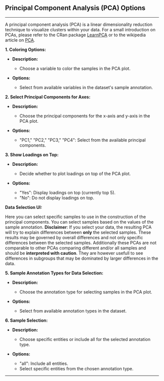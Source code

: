 ## Principal Component Analysis (PCA) Options

***

A principal component analysis (PCA) is a linear dimensionality reduction technique to 
visualize clusters within your data. For a small introduction on PCAs, please refer to 
the CRan package [LearnPCA](https://cran.r-project.org/web/packages/LearnPCA/) or to 
the wikipedia article on [PCA](https://en.wikipedia.org/wiki/Principal_component_analysis). 

**1. Coloring Options:**

- **Description:**
  - Choose a variable to color the samples in the PCA plot.

- **Options:**
  - Select from available variables in the dataset's sample annotation.

**2. Select Principal Components for Axes:**

- **Description:**
  - Choose the principal components for the x-axis and y-axis in the PCA plot.

- **Options:**
  - "PC1," "PC2," "PC3," "PC4": Select from the available principal components.

**3. Show Loadings on Top:**

- **Description:**
  - Decide whether to plot loadings on top of the PCA plot.

- **Options:**
  - "Yes": Display loadings on top (currently top 5).
  - "No": Do not display loadings on top.

**Data Selection UI:**

Here you can select specific samples to use in the construction of the principal 
components. You can select samples based on the values of the sample annotation. 
**Disclaimer**: If you select your data, the resulting PCA will try to explain 
differences between **only** the selected samples. These results may be governed by 
overall differences and not only specific differences between the selected samples. 
Additionally these PCAs are not comparable to other PCAs comparing different and/or 
all samples and should be **interpreted with caution**. They are however usefull to 
see differences in subgroups that may be dominated by larger differences in the data.

**5. Sample Annotation Types for Data Selection:**

- **Description:**
  - Choose the annotation type for selecting samples in the PCA plot.

- **Options:**
  - Select from available annotation types in the dataset.

**6. Sample Selection:**

- **Description:**
  - Choose specific entities or include all for the selected annotation type.

- **Options:**
  - "all": Include all entities.
  - Select specific entities from the chosen annotation type.

---


